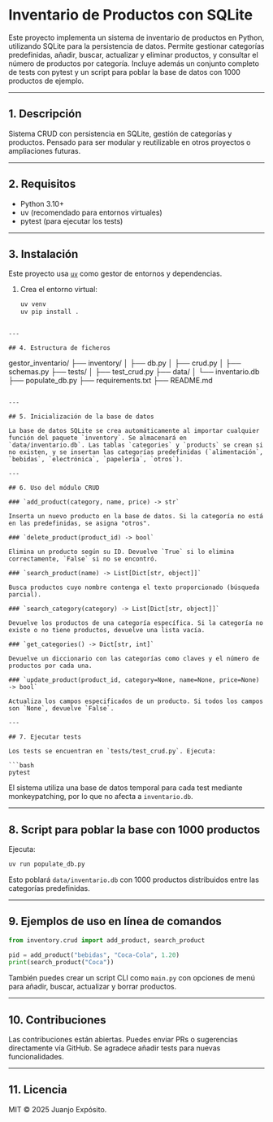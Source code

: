 
# Inventario de Productos con SQLite

Este proyecto implementa un sistema de inventario de productos en Python, utilizando SQLite para la persistencia de datos. Permite gestionar categorías predefinidas, añadir, buscar, actualizar y eliminar productos, y consultar el número de productos por categoría. Incluye además un conjunto completo de tests con pytest y un script para poblar la base de datos con 1000 productos de ejemplo.

---

## 1. Descripción

Sistema CRUD con persistencia en SQLite, gestión de categorías y productos. Pensado para ser modular y reutilizable en otros proyectos o ampliaciones futuras.

---

## 2. Requisitos

- Python 3.10+
- uv (recomendado para entornos virtuales)
- pytest (para ejecutar los tests)

---

## 3. Instalación

Este proyecto usa [`uv`](https://github.com/astral-sh/uv) como gestor de entornos y dependencias.

1. Crea el entorno virtual:

   ```bash
   uv venv
   uv pip install .
```

---

## 4. Estructura de ficheros

```
gestor_inventario/
├── inventory/
│   ├── db.py
│   ├── crud.py
│   ├── schemas.py
├── tests/
│   ├── test_crud.py
├── data/
│   └── inventario.db
├── populate_db.py
├── requirements.txt
├── README.md
```

---

## 5. Inicialización de la base de datos

La base de datos SQLite se crea automáticamente al importar cualquier función del paquete `inventory`. Se almacenará en `data/inventario.db`. Las tablas `categories` y `products` se crean si no existen, y se insertan las categorías predefinidas (`alimentación`, `bebidas`, `electrónica`, `papelería`, `otros`).

---

## 6. Uso del módulo CRUD

### `add_product(category, name, price) -> str`

Inserta un nuevo producto en la base de datos. Si la categoría no está en las predefinidas, se asigna "otros".

### `delete_product(product_id) -> bool`

Elimina un producto según su ID. Devuelve `True` si lo elimina correctamente, `False` si no se encontró.

### `search_product(name) -> List[Dict[str, object]]`

Busca productos cuyo nombre contenga el texto proporcionado (búsqueda parcial).

### `search_category(category) -> List[Dict[str, object]]`

Devuelve los productos de una categoría específica. Si la categoría no existe o no tiene productos, devuelve una lista vacía.

### `get_categories() -> Dict[str, int]`

Devuelve un diccionario con las categorías como claves y el número de productos por cada una.

### `update_product(product_id, category=None, name=None, price=None) -> bool`

Actualiza los campos especificados de un producto. Si todos los campos son `None`, devuelve `False`.

---

## 7. Ejecutar tests

Los tests se encuentran en `tests/test_crud.py`. Ejecuta:

```bash
pytest
```

El sistema utiliza una base de datos temporal para cada test mediante monkeypatching, por lo que no afecta a `inventario.db`.

---

## 8. Script para poblar la base con 1000 productos

Ejecuta:

```bash
uv run populate_db.py
```

Esto poblará `data/inventario.db` con 1000 productos distribuidos entre las categorías predefinidas.

---

## 9. Ejemplos de uso en línea de comandos

```python
from inventory.crud import add_product, search_product

pid = add_product("bebidas", "Coca-Cola", 1.20)
print(search_product("Coca"))
```

También puedes crear un script CLI como `main.py` con opciones de menú para añadir, buscar, actualizar y borrar productos.

---

## 10. Contribuciones

Las contribuciones están abiertas. Puedes enviar PRs o sugerencias directamente vía GitHub. Se agradece añadir tests para nuevas funcionalidades.

---

## 11. Licencia

MIT © 2025 Juanjo Expósito.

